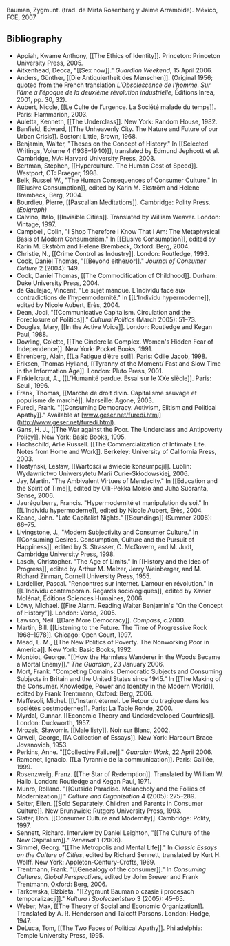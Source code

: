 Bauman, Zygmunt. (trad. de Mirta Rosenberg y Jaime Arrambide). México, FCE, 2007

## Bibliography

- Appiah, Kwame Anthony, [[The Ethics of Identity]]. Princeton: Princeton University Press, 2005.
- Aitkenhead, Decca, "[[Sex now]]." _Guardian Weekend_, 15 April 2006.
- Anders, Günther,  [[Die Antiquiertheit des Menschen]]. (Original 1956; quoted from the French translation _L’Obsolescence de l’homme. Sur l’âme à l’époque de la deuxième révolution industrielle_, Éditions Inrea, 2001, pp. 30, 32).
- Aubert, Nicole, [[Le Culte de l’urgence. La Société malade du temps]]. Paris: Flammarion, 2003.
- Auletta, Kenneth, [[The Underclass]]. New York: Random House, 1982.
- Banfield, Edward, [[The Unheavenly City. The Nature and Future of our Urban Crisis]]. Boston: Little, Brown, 1968.
- Benjamin, Walter,  "Theses on the Concept of History." In [[Selected Writings, Volume 4 (1938–1940)]], translated by Edmund Jephcott et al. Cambridge, MA: Harvard University Press, 2003.
- Bertman, Stephen, [[Hyperculture. The Human Cost of Speed]]. Westport, CT: Praeger, 1998.
- Belk, Russell W., "The Human Consequences of Consumer Culture." In [[Elusive Consumption]], edited by Karin M. Ekström and Helene Brembeck, Berg, 2004.
- Bourdieu, Pierre, [[Pascalian Meditations]]. Cambridge: Polity Press.  _(Epigraph)_
- Calvino, Italo, [[Invisible Cities]]. Translated by William Weaver. London: Vintage, 1997.
- Campbell, Colin, "I Shop Therefore I Know That I Am: The Metaphysical Basis of Modern Consumerism." In [[Elusive Consumption]], edited by Karin M. Ekström and Helene Brembeck, Oxford: Berg, 2004.
- Christie, N.,  [[Crime Control as Industry]]. London: Routledge, 1993.
- Cook, Daniel Thomas,  "[[Beyond either/or]]." _Journal of Consumer Culture_ 2 (2004): 149.  
- Cook, Daniel Thomas, [[The Commodification of Childhood]]. Durham: Duke University Press, 2004.
- de Gaulejac, Vincent, "Le sujet manqué. L’Individu face aux contradictions de l’hypermodernité." In [[L’Individu hypermoderne]], edited by Nicole Aubert, Erès, 2004.
- Dean, Jodi, "[[Communicative Capitalism. Circulation and the Foreclosure of Politics]]." _Cultural Politics_ (March 2005): 51–73.
- Douglas, Mary, [[In the Active Voice]]. London: Routledge and Kegan Paul, 1988.
- Dowling, Colette, [[The Cinderella Complex. Women's Hidden Fear of Independence]]. New York: Pocket Books, 1991.
- Ehrenberg, Alain, [[La Fatigue d’être soi]]. Paris: Odile Jacob, 1998.
- Eriksen, Thomas Hylland, [[Tyranny of the Moment/ Fast and Slow Time in the Information Age]]. London: Pluto Press, 2001.
- Finkielkraut, A., [[L’Humanité perdue. Essai sur le XXe siècle]]. Paris: Seuil, 1996.
- Frank, Thomas, [[Marché de droit divin. Capitalisme sauvage et populisme de marché]]. Marseille: Agone, 2003.
- Furedi, Frank. "[[Consuming Democracy. Activism, Elitism and Political Apathy]]." Available at [www.geser.net/furedi.html](http://www.geser.net/furedi.html).
- Gans, H. J., [[The War against the Poor. The Underclass and Antipoverty Policy]]. New York: Basic Books, 1995.
- Hochschild, Arlie Russell.  [[The Commercialization of Intimate Life. Notes from Home and Work]]. Berkeley: University of California Press, 2003.
- Hostyński, Lesław, [[Wartości w świecie konsumpcji]]. Lublin: Wydawnictwo Uniwersytetu Marii Curie-Skłodowskiej, 2006.
- Jay, Martin. "The Ambivalent Virtues of Mendacity." In [[Education and the Spirit of Time]], edited by Olli-Pekka Moisio and Juha Suoranta, Sense, 2006.
- Jauréguiberry, Francis. "Hypermodernité et manipulation de soi." In [[L’Individu hypermoderne]], edited by Nicole Aubert, Erès, 2004.
- Keane, John. "Late Capitalist Nights." [[Soundings]] (Summer 2006): 66–75.
- Livingstone, J., "Modern Subjectivity and Consumer Culture." In [[Consuming Desires. Consumption, Culture and the Pursuit of Happiness]], edited by S. Strasser, C. McGovern, and M. Judt, Cambridge University Press, 1998.
- Lasch, Christopher. "The Age of Limits." In [[History and the Idea of Progress]], edited by Arthur M. Melzer, Jerry Weinberger, and M. Richard Zinman, Cornell University Press, 1955.
- Lardellier, Pascal. "Rencontres sur internet. L’amour en révolution." In [[L’Individu contemporain. Regards sociologiques]], edited by Xavier Molénat, Éditions Sciences Humaines, 2006.
- Löwy, Michael. [[Fire Alarm. Reading Walter Benjamin's “On the Concept of History”]]. London: Verso, 2005.
- Lawson, Neil.  [[Dare More Democracy]]. _Compass_, c.2000.
- Martin, Bill. [[Listening to the Future. The Time of Progressive Rock 1968–1978]]. Chicago: Open Court, 1997.
- Mead, L. M.,  [[The New Politics of Poverty. The Nonworking Poor in America]]. New York: Basic Books, 1992.
- Monbiot, George. "[[How the Harmless Wanderer in the Woods Became a Mortal Enemy]]." _The Guardian_, 23 January 2006.
- Mort, Frank. "Competing Domains: Democratic Subjects and Consuming Subjects in Britain and the United States since 1945." In [[The Making of the Consumer. Knowledge, Power and Identity in the Modern World]], edited by Frank Trentmann, Oxford: Berg, 2006.
- Maffesoli, Michel. [[L’Instant éternel. Le Retour du tragique dans les sociétés postmodernes]]. Paris: La Table Ronde, 2000.
- Myrdal, Gunnar. [[Economic Theory and Underdeveloped Countries]]. London: Duckworth, 1957.
- Mrozek, Sławomir. [[Male listy]]. Noir sur Blanc, 2002.
- Orwell, George, [[A Collection of Essays]]. New York: Harcourt Brace Jovanovich, 1953.
- Perkins, Anne. "[[Collective Failure]]." _Guardian Work_, 22 April 2006.
- Ramonet, Ignacio. [[La Tyrannie de la communication]]. Paris: Galilée, 1999.
- Rosenzweig, Franz. [[The Star of Redemption]]. Translated by William W. Hallo. London: Routledge and Kegan Paul, 1971.
- Munro, Rolland. "[[Outside Paradise. Melancholy and the Follies of Modernization]]." _Culture and Organization_ 4 (2005): 275–289.
- Seiter, Ellen. [[Sold Separately. Children and Parents in Consumer Culture]]. New Brunswick: Rutgers University Press, 1993.
- Slater, Don. [[Consumer Culture and Modernity]]. Cambridge: Polity, 1997.
- Sennett, Richard. Interview by Daniel Leighton, "[[The Culture of the New Capitalism]]." _Renewal_ 1 (2006).
- Simmel, Georg. "[[The Metropolis and Mental Life]]." In _Classic Essays on the Culture of Cities_, edited by Richard Sennett, translated by Kurt H. Wolff. New York: Appleton-Century-Crofts, 1969.
- Trentmann, Frank. "[[Genealogy of the consumer]]." In _Consuming Cultures, Global Perspectives_, edited by John Brewer and Frank Trentmann, Oxford: Berg, 2006.
- Tarkowska, Elżbieta. "[[Zygmunt Bauman o czasie i procesach temporalizacji]]." _Kultura i Społeczeństwo_ 3 (2005): 45–65.
- Weber, Max, [[The Theory of Social and Economic Organization]]. Translated by A. R. Henderson and Talcott Parsons. London: Hodge, 1947.
- DeLuca, Tom, [[The Two Faces of Political Apathy]]. Philadelphia: Temple University Press, 1995.